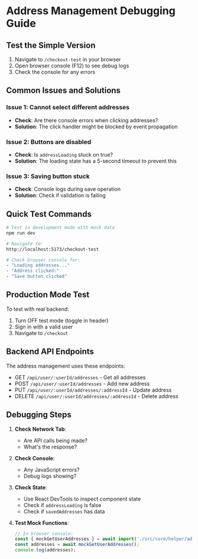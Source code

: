 # Address Management Debugging Guide

## Test the Simple Version

1. Navigate to `/checkout-test` in your browser
2. Open browser console (F12) to see debug logs
3. Check the console for any errors

## Common Issues and Solutions

### Issue 1: Cannot select different addresses
- **Check**: Are there console errors when clicking addresses?
- **Solution**: The click handler might be blocked by event propagation

### Issue 2: Buttons are disabled
- **Check**: Is `addressLoading` stuck on true?
- **Solution**: The loading state has a 5-second timeout to prevent this

### Issue 3: Saving button stuck
- **Check**: Console logs during save operation
- **Solution**: Check if validation is failing

## Quick Test Commands

```bash
# Test in development mode with mock data
npm run dev

# Navigate to:
http://localhost:5173/checkout-test

# Check browser console for:
- "Loading addresses..."
- "Address clicked:"
- "Save button clicked"
```

## Production Mode Test

To test with real backend:
1. Turn OFF test mode (toggle in header)
2. Sign in with a valid user
3. Navigate to `/checkout`

## Backend API Endpoints

The address management uses these endpoints:
- GET `/api/user/:userId/addresses` - Get all addresses
- POST `/api/user/:userId/addresses` - Add new address
- PUT `/api/user/:userId/addresses/:addressId` - Update address
- DELETE `/api/user/:userId/addresses/:addressId` - Delete address

## Debugging Steps

1. **Check Network Tab**:
   - Are API calls being made?
   - What's the response?

2. **Check Console**:
   - Any JavaScript errors?
   - Debug logs showing?

3. **Check State**:
   - Use React DevTools to inspect component state
   - Check if `addressLoading` is false
   - Check if `savedAddresses` has data

4. **Test Mock Functions**:
   ```javascript
   // In browser console:
   const { mockGetUserAddresses } = await import('./src/core/helper/addressHelper');
   const addresses = await mockGetUserAddresses();
   console.log(addresses);
